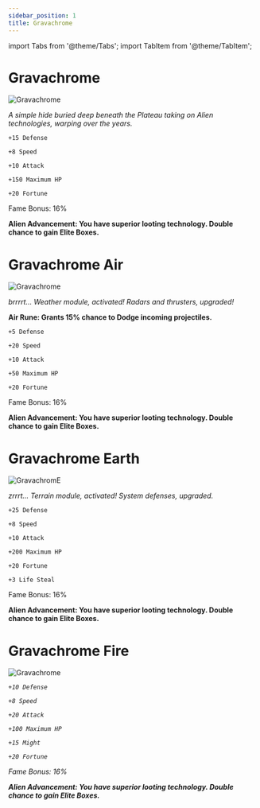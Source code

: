 ```yaml
---
sidebar_position: 1
title: Gravachrome
---
```


import Tabs from '@theme/Tabs';
import TabItem from '@theme/TabItem';

<Tabs>
  <TabItem value="Gravachrome" label="Gravachrome" default>

# Gravachrome

![Gravachrome](https://vwiki.valorserver.com/api/item/picture/gravachrome)

<i>A simple hide buried deep beneath the Plateau taking on Alien technologies, warping over the years.</i>

    +15 Defense

    +8 Speed

    +10 Attack

    +150 Maximum HP

    +20 Fortune

Fame Bonus: 16%

**Alien Advancement: You have superior looting technology. Double chance to gain Elite Boxes.**


  </TabItem>
  <TabItem value="Air" label="Air">

# Gravachrome Air

![Gravachrome](https://vwiki.valorserver.com/api/item/picture/gravachrome%20air)

<i>brrrrt... Weather module, activated! Radars and thrusters, upgraded!</i>

**Air Rune: Grants 15% chance to Dodge incoming projectiles.**

    +5 Defense

    +20 Speed

    +10 Attack

    +50 Maximum HP

    +20 Fortune

Fame Bonus: 16%

**Alien Advancement: You have superior looting technology. Double chance to gain Elite Boxes.**

  </TabItem>
  <TabItem value="Earth" label="Earth">

# Gravachrome Earth

![GravachromE](https://vwiki.valorserver.com/api/item/picture/gravachrome%20earth)

<i>zrrrt... Terrain module, activated! System defenses, upgraded.</i>
  
    +25 Defense

    +8 Speed

    +10 Attack

    +200 Maximum HP

    +20 Fortune

    +3 Life Steal

Fame Bonus: 16%

**Alien Advancement: You have superior looting technology. Double chance to gain Elite Boxes.**

  </TabItem>
  <TabItem value="Fire" label="Fire">

# Gravachrome Fire

![Gravachrome](https://vwiki.valorserver.com/api/item/picture/gravachrome%20fire)

<i>

    +10 Defense

    +8 Speed

    +20 Attack

    +100 Maximum HP

    +15 Might

    +20 Fortune

Fame Bonus: 16%

**Alien Advancement: You have superior looting technology. Double chance to gain Elite Boxes.**


  </TabItem>
  <TabItem value="Water" label="Water">








  </TabItem>
</Tabs>
